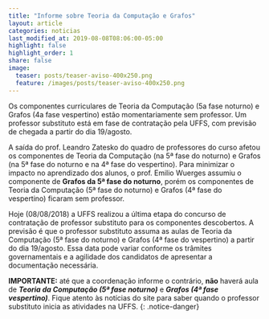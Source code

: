 ```yaml
---
title: "Informe sobre Teoria da Computação e Grafos"
layout: article
categories: noticias
last_modified_at: 2019-08-08T08:06:00-05:00
highlight: false
highlight_order: 1
share: false
image:
  teaser: posts/teaser-aviso-400x250.png
  feature: /images/posts/teaser-aviso-400x250.png
---
```


Os componentes curriculares de Teoria da Computação (5a fase noturno) e Grafos (4a fase vespertino) estão momentariamente sem professor. Um professor substituto está em fase de contratação pela UFFS, com previsão de chegada a partir do dia 19/agosto.

A saída do prof. Leandro Zatesko do quadro de professores do curso afetou os componentes de Teoria da Computação (na 5ª fase do noturno) e Grafos (na 5ª fase do noturno e na 4ª fase do vespertino). Para minimizar o impacto no aprendizado dos alunos, o prof. Emilio Wuerges assumiu o componente de **Grafos da 5ª fase do noturno**, porém os componentes de Teoria da Computação (5ª fase do noturno) e Grafos (4ª fase do vespertino) ficaram sem professor.

Hoje (08/08/2018) a UFFS realizou a última etapa do concurso de contratação de professor substituto para os componentes descobertos. A previsão é que o professor substituto assuma as aulas de Teoria da Computação (5ª fase do noturno) e Grafos (4ª fase do vespertino) a partir do dia 19/agosto. Essa data pode variar conforme os trâmites governamentais e a agilidade dos candidatos de apresentar a documentação necessária.

**IMPORTANTE:** até que a coordenação informe o contrário, **não** haverá aula de ***Teoria da Computação (5ª fase noturno)*** e ***Grafos (4ª fase vespertino)***. Fique atento às notícias do site para saber quando o professor substituto inicia as atividades na UFFS.
{: .notice-danger}